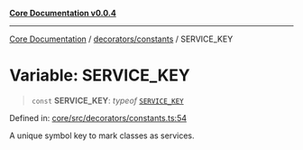 [**Core Documentation v0.0.4**](../../../README.md)

***

[Core Documentation](../../../modules.md) / [decorators/constants](../README.md) / SERVICE\_KEY

# Variable: SERVICE\_KEY

> `const` **SERVICE\_KEY**: *typeof* [`SERVICE_KEY`](SERVICE_KEY.md)

Defined in: [core/src/decorators/constants.ts:54](https://github.com/stonemjs/core/blob/4b1b931e44a5db2600109fa7ae2a8b532ed77730/src/decorators/constants.ts#L54)

A unique symbol key to mark classes as services.
